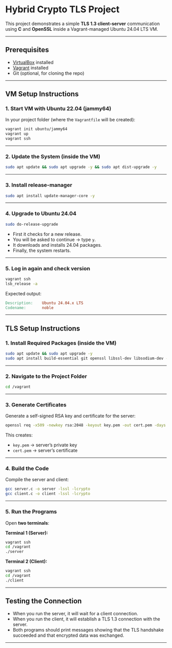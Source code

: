# Hybrid Crypto TLS Project

This project demonstrates a simple **TLS 1.3 client-server** communication using **C** and **OpenSSL** inside a Vagrant-managed Ubuntu 24.04 LTS VM.

---

## Prerequisites
- [VirtualBox](https://www.virtualbox.org/) installed  
- [Vagrant](https://developer.hashicorp.com/vagrant/downloads) installed  
- Git (optional, for cloning the repo)

---

## VM Setup Instructions

### 1. Start VM with Ubuntu 22.04 (jammy64)
In your project folder (where the `Vagrantfile` will be created):

```bash
vagrant init ubuntu/jammy64
vagrant up
vagrant ssh
```

---

### 2. Update the System (inside the VM)

```bash
sudo apt update && sudo apt upgrade -y && sudo apt dist-upgrade -y
```

---

### 3. Install release-manager

```bash
sudo apt install update-manager-core -y
```

---

### 4. Upgrade to Ubuntu 24.04

```bash
sudo do-release-upgrade
```

- First it checks for a new release.  
- You will be asked to continue → type `y`.  
- It downloads and installs 24.04 packages.  
- Finally, the system restarts.  

---

### 5. Log in again and check version

```bash
vagrant ssh
lsb_release -a
```

Expected output:

```makefile
Description:    Ubuntu 24.04.x LTS
Codename:       noble
```

---

## TLS Setup Instructions

### 1. Install Required Packages (inside the VM)

```bash
sudo apt update && sudo apt upgrade -y
sudo apt install build-essential git openssl libssl-dev libsodium-dev -y
```

---

### 2. Navigate to the Project Folder

```bash
cd /vagrant
```

---

### 3. Generate Certificates
Generate a self-signed RSA key and certificate for the server:

```bash
openssl req -x509 -newkey rsa:2048 -keyout key.pem -out cert.pem -days 365 -nodes -subj "/CN=localhost"
```

This creates:  
- `key.pem` → server’s private key  
- `cert.pem` → server’s certificate  

---

### 4. Build the Code
Compile the server and client:

```bash
gcc server.c -o server -lssl -lcrypto
gcc client.c -o client -lssl -lcrypto
```

---

### 5. Run the Programs

Open **two terminals**:

**Terminal 1 (Server):**
```bash
vagrant ssh
cd /vagrant
./server
```

**Terminal 2 (Client):**
```bash
vagrant ssh
cd /vagrant
./client
```

---

## Testing the Connection
- When you run the server, it will wait for a client connection.  
- When you run the client, it will establish a TLS 1.3 connection with the server.  
- Both programs should print messages showing that the TLS handshake succeeded and that encrypted data was exchanged.

---
